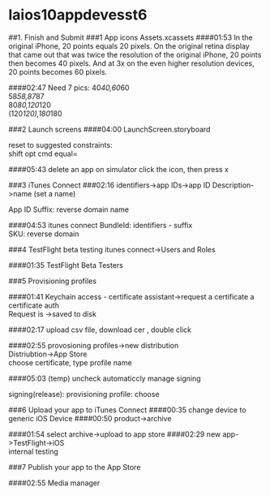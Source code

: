 # laios10appdevesst6
##1. Finish and Submit
###1 App icons
Assets.xcassets
####01:53
In the original iPhone, 20 points equals 20 pixels. On the original retina display that came out that was twice the resolution of the original iPhone, 
20 points then becomes 40 pixels. And at 3x on the even higher resolution devices, 20 points becomes 60 pixels.  

####02:47
Need 7 pics:
40*40,60*60  
58*58,87*87   
80*80,120*120  
(120*120),180*180

###2 Launch screens
####04:00
LaunchScreen.storyboard


reset to suggested constraints:  
shift opt cmd equal=

####05:43 delete an app on simulator
click the icon, then press x


###3 iTunes Connect
###02:16
identifiers->app IDs->app ID Description->name (set a name)  

App ID Suffix: reverse domain name

####04:53 itunes connect
BundleId: identifiers - suffix  
SKU: reverse domain

###4 TestFlight beta testing
itunes connect->Users and Roles

####01:35 TestFlight Beta Testers


###5 Provisioning profiles

####01:41
Keychain access - certificate assistant->request a certificate a certificate auth  
Request is ->saved to disk  

####02:17
upload csv file, download cer , double click


####02:55
provosioning profiles->new distribution  
Distriubtion->App Store  
choose certificate, type profile name

####05:03
(temp) uncheck automaticcly manage signing  

signing(release):
provisioning profile: choose


###6 Upload your app to iTunes Connect
####00:35 change device to generic iOS Device
####00:50
product->archive

####01:54 
select archive->upload to app store
####02:29
new app->TestFlight->iOS  
internal testing

###7 Publish your app to the App Store

####02:55 Media manager
